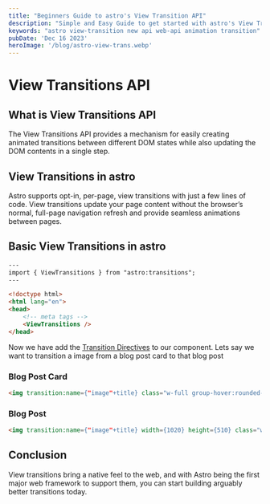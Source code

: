 ```yaml
---
title: "Beginners Guide to astro's View Transition API"
description: "Simple and Easy Guide to get started with astro's View Transition API"
keywords: "astro view-transition new api web-api animation transition"
pubDate: 'Dec 16 2023'
heroImage: '/blog/astro-view-trans.webp'
---
```



# View Transitions API

## What is View Transitions API

The View Transitions API provides a mechanism for easily creating animated transitions between different DOM states while also updating the DOM contents in a single step.

## View Transitions in astro

Astro supports opt-in, per-page, view transitions with just a few lines of code. View transitions update your page content without the browser’s normal, full-page navigation refresh and provide seamless animations between pages.

## Basic View Transitions in astro

```html
---
import { ViewTransitions } from "astro:transitions";
---

<!doctype html>
<html lang="en">
<head>
	<!-- meta tags -->
	<ViewTransitions />
</head>
```


Now we have add the [Transition Directives](https://docs.astro.build/en/guides/view-transitions/#transition-directives) to our component.
Lets say we want to transition a image from a blog post card to that blog post

### Blog Post Card

```html
<img transition:name={"image"+title} class="w-full group-hover:rounded-xl group-hover:scale-[1.04] rounded-t-2xl" src={heroImage} alt={title} />
```

### Blog Post


```html
<img transition:name={"image"+title} width={1020} height={510} class="w-full md:w-10/12 mx-auto rounded-2xl"src={heroImage} alt={title} />
```

## Conclusion
View transitions bring a native feel to the web, and with Astro being the first major web framework to support them, you can start building arguably better transitions today.
